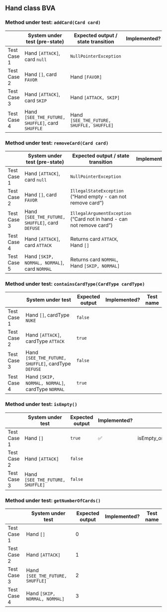 ## Hand class BVA

### Method under test: `addCard(Card card)`

|             | System under test (pre-state)                    | Expected output / state transition        | Implemented? | Test name |
|-------------|--------------------------------------------------|-------------------------------------------|--------------|-----------|
| Test Case 1 | Hand `[ATTACK]`, card `null`                     | `NullPointerException`                    |              |
| Test Case 2 | Hand `[]`, card `FAVOR`                          | Hand `[FAVOR]`                            |              |
| Test Case 3 | Hand `[ATTACK]`, card `SKIP`                     | Hand `[ATTACK, SKIP]`                     |              |
| Test Case 4 | Hand `[SEE_THE_FUTURE, SHUFFLE]`, card `SHUFFLE` | Hand `[SEE_THE_FUTURE, SHUFFLE, SHUFFLE]` |              |

### Method under test: `removeCard(Card card)`

|             | System under test (pre-state)                   | Expected output / state transition                                    | Implemented? | Test name |
|-------------|-------------------------------------------------|-----------------------------------------------------------------------|--------------|-----------|
| Test Case 1 | Hand `[ATTACK]`, card `null`                    | `NullPointerException`                                                |              |
| Test Case 2 | Hand `[]`, card `FAVOR`                         | `IllegalStateException` (“Hand empty - can not remove card”)          |              |
| Test Case 3 | Hand `[SEE_THE_FUTURE, SHUFFLE]`, card `DEFUSE` | `IllegalArgumentException` (“Card not in hand - can not remove card”) |              |
| Test Case 4 | Hand `[ATTACK]`, card `ATTACK`                  | Returns card `ATTACK`, Hand `[]`                                      |              |
| Test Case 5 | Hand `[SKIP, NORMAL, NORMAL]`, card `NORMAL`    | Returns card `NORMAL`, Hand `[SKIP, NORMAL]`                          |              |

### Method under test: `containsCardType(CardType cardType)`

|             | System under test                                   | Expected output | Implemented? | Test name |
|-------------|-----------------------------------------------------|-----------------|--------------|-----------|
| Test Case 1 | Hand `[]`, cardType `NUKE`                          | `false`         |              |
| Test Case 2 | Hand `[ATTACK]`, cardType `ATTACK`                  | `true`          |              |
| Test Case 3 | Hand `[SEE_THE_FUTURE, SHUFFLE]`, cardType `DEFUSE` | `false`         |              |
| Test Case 4 | Hand `[SKIP, NORMAL, NORMAL]`, cardType `NORMAL`    | `true`          |              |

### Method under test: `isEmpty()`

|             | System under test                | Expected output | Implemented?       | Test name                       |
|-------------|----------------------------------|-----------------|--------------------|---------------------------------|
| Test Case 1 | Hand `[]`                        | `true`          | :white_check_mark: | isEmpty_onEmptyHand_returnsTrue |
| Test Case 2 | Hand `[ATTACK]`                  | `false`         |                    |
| Test Case 3 | Hand `[SEE_THE_FUTURE, SHUFFLE]` | `false`         |                    |

### Method under test: `getNumberOfCards()`

|             | System under test                | Expected output | Implemented? | Test name |
|-------------|----------------------------------|-----------------|--------------|-----------|
| Test Case 1 | Hand `[]`                        | 0               |              |
| Test Case 2 | Hand `[ATTACK]`                  | 1               |              |
| Test Case 3 | Hand `[SEE_THE_FUTURE, SHUFFLE]` | 2               |              |
| Test Case 4 | Hand `[SKIP, NORMAL, NORMAL]`    | 3               |              |